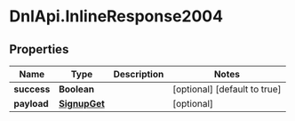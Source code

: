 # DnlApi.InlineResponse2004

## Properties
Name | Type | Description | Notes
------------ | ------------- | ------------- | -------------
**success** | **Boolean** |  | [optional] [default to true]
**payload** | [**SignupGet**](SignupGet.md) |  | [optional] 


